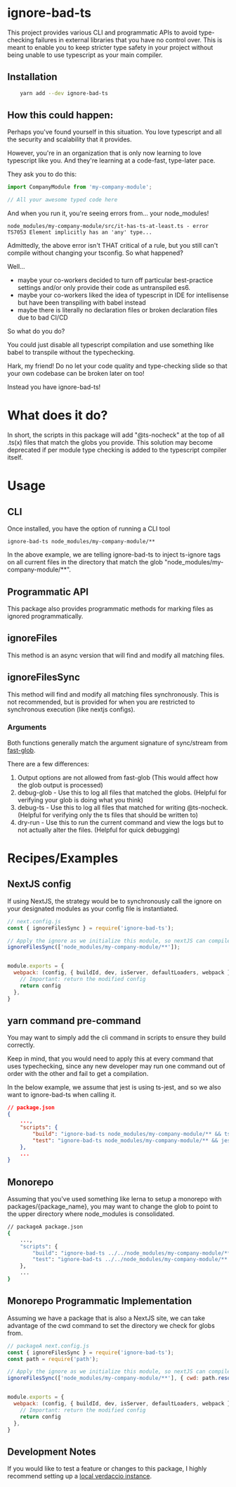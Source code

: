 # ignore-bad-ts

This project provides various CLI and programmatic APIs to avoid type-checking failures in external libraries that you have no control over. 
 This is meant to enable you to keep stricter type safety in your project without being unable to use typescript as your main compiler. 

## Installation

```bash
    yarn add --dev ignore-bad-ts
```

## How this could happen:

Perhaps you've found yourself in this situation.  You love typescript and all the security and scalability that it provides.

However, you're in an organization that is only now learning to love typescript like you.  And they're learning at a code-fast, type-later pace.

They ask you to do this:

```typescript
import CompanyModule from 'my-company-module';

// All your awesome typed code here
```

And when you run it, you're seeing errors from... your node_modules!

```
node_modules/my-company-module/src/it-has-ts-at-least.ts - error TS7053 Element implicitly has an 'any' type...
```

Admittedly, the above error isn't THAT critical of a rule, but you still can't compile without changing your tsconfig.  So what happened?

Well...

* maybe your co-workers decided to turn off particular best-practice settings and/or only provide their code as untranspiled es6.
* maybe your co-workers liked the idea of typescript in IDE for intellisense but have been transpiling with babel instead
* maybe there is literally no declaration files or broken declaration files due to bad CI/CD

So what do you do?

You could just disable all typescript compilation and use something like babel to transpile without the typechecking.

Hark, my friend!  Do no let your code quality and type-checking slide so that your own codebase can be broken later on too!

Instead you have ignore-bad-ts!

# What does it do?

In short, the scripts in this package will add "@ts-nocheck" at the top of all .ts(x) files that match the globs you provide.  This solution
may become deprecated if per module type checking is added to the typescript compiler itself.

# Usage

## CLI

Once installed, you have the option of running a CLI tool

```
ignore-bad-ts node_modules/my-company-module/**
```

In the above example, we are telling ignore-bad-ts to inject ts-ignore tags on all current files in the directory that match the glob "node_modules/my-company-module/**".

## Programmatic API

This package also provides programmatic methods for marking files as ignored programmatically.

## ignoreFiles

This method is an async version that will find and modify all matching files.

## ignoreFilesSync

This method will find and modify all matching files synchronously.  This is not recommended, but is provided for
when you are restricted to synchronous execution (like nextjs configs).

### Arguments

Both functions generally match the argument signature of sync/stream from [fast-glob](https://www.npmjs.com/package/fast-glob?activeTab=readme).

There are a few differences:

1. Output options are not allowed from fast-glob (This would affect how the glob output is processed)
2. debug-glob - Use this to log all files that matched the globs. (Helpful for verifying your glob is doing what you think)
3. debug-ts - Use this to log all files that matched for writing @ts-nocheck.  (Helpful for verifying only the ts files that should be written to)
4. dry-run - Use this to run the current command and view the logs but to not actually alter the files.  (Helpful for quick debugging)

# Recipes/Examples

## NextJS config

If using NextJS, the strategy would be to synchronously call the ignore on your designated modules as your config file is instantiated.

```javascript
// next.config.js
const { ignoreFilesSync } = require('ignore-bad-ts');

// Apply the ignore as we initialize this module, so nextJS can compile, etc.
ignoreFilesSync(['node_modules/my-company-module/**']);


module.exports = {
  webpack: (config, { buildId, dev, isServer, defaultLoaders, webpack }) => {
    // Important: return the modified config
    return config
  },
}
```

## yarn command pre-command

You may want to simply add the cli command in scripts to ensure they build correctly.

Keep in mind, that you would need to apply this at every command that uses typechecking, since any
new developer may run one command out of order with the other and fail to get a compilation.

In the below example, we assume that jest is using ts-jest, and so we also want to ignore-bad-ts when calling it.

```json
// package.json
{
    ...,
    "scripts": {
        "build": "ignore-bad-ts node_modules/my-company-module/** && tsc",
        "test": "ignore-bad-ts node_modules/my-company-module/** && jest"
    },
    ...
}
```

## Monorepo

Assuming that you've used something like lerna to setup a monorepo with packages/{package_name}, you may want to change the glob to point to the
upper directory where node_modules is consolidated.

```bash
// packageA package.json
{
    ...,
    "scripts": {
        "build": "ignore-bad-ts ../../node_modules/my-company-module/** && tsc",
        "test": "ignore-bad-ts ../../node_modules/my-company-module/** && jest"
    },
    ...
}
```

## Monorepo Programmatic Implementation

Assuming we have a package that is also a NextJS site, we can take advantage of the cwd command to set the directory we check for globs from.

```javascript
// packageA next.config.js
const { ignoreFilesSync } = require('ignore-bad-ts');
const path = require('path');

// Apply the ignore as we initialize this module, so nextJS can compile, etc.
ignoreFilesSync(['node_modules/my-company-module/**'], { cwd: path.resolve(__dirname, '../..' });


module.exports = {
  webpack: (config, { buildId, dev, isServer, defaultLoaders, webpack }) => {
    // Important: return the modified config
    return config
  },
}
```

## Development Notes

If you would like to test a feature or changes to this package, I highly recommend setting up a [local verdaccio instance](https://github.com/hanseltime/development-verdaccio).
